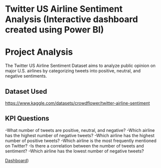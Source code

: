 # Twitter US Airline Sentiment Analysis (Interactive dashboard created using Power BI)
# Project Analysis
The Twitter US Airline Sentiment Dataset aims to analyze public opinion on major U.S. airlines by categorizing tweets into positive, neutral, and negative sentiments.

## Dataset Used
https://www.kaggle.com/datasets/crowdflower/twitter-airline-sentiment
## KPI Questions
-What number of tweets are positive, neutral, and negative?
-Which airline has the highest number of negative tweets?
-Which airline has the highest number of positive tweets?
-Which airline is the most frequently mentioned on Twitter?
-Is there a correlation between the number of tweets and sentiment?
-Which airline has the lowest number of negative tweets?



[Dashboard](https://github.com/Ramlah0/Brainwave_Matrix_Intern/blob/main/Twitter%20dashboard.pbix))
